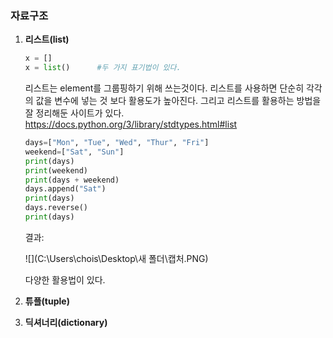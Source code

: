 ### **자료구조**

1. **리스트(list)**

   ```python
   x = []
   x = list()      #두 가지 표기법이 있다.
   ```

   리스트는 element를 그룹핑하기 위해 쓰는것이다. 리스트를 사용하면 단순히 각각의 값을 변수에 넣는 것 보다 활용도가 높아진다. 그리고 리스트를 활용하는 방법을 잘 정리해둔 사이트가 있다. https://docs.python.org/3/library/stdtypes.html#list

   ```python
   days=["Mon", "Tue", "Wed", "Thur", "Fri"]
   weekend=["Sat", "Sun"]
   print(days)
   print(weekend)
   print(days + weekend)
   days.append("Sat")
   print(days)
   days.reverse()
   print(days)
   ```

   결과:

   ![](C:\Users\chois\Desktop\새 폴더\캡처.PNG)

   다양한 활용법이 있다.

   

2. **튜플(tuple)**

3. **딕셔너리(dictionary)**

   